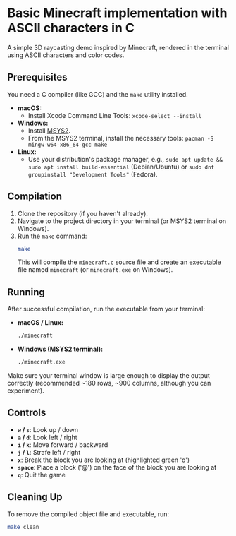 # Basic Minecraft implementation with ASCII characters in C

A simple 3D raycasting demo inspired by Minecraft, rendered in the terminal using ASCII characters and color codes.

## Prerequisites

You need a C compiler (like GCC) and the `make` utility installed.

*   **macOS:**
    *   Install Xcode Command Line Tools: `xcode-select --install`
*   **Windows:**
    *   Install [MSYS2](https://www.msys2.org/).
    *   From the MSYS2 terminal, install the necessary tools: `pacman -S mingw-w64-x86_64-gcc make`
*   **Linux:**
    *   Use your distribution's package manager, e.g., `sudo apt update && sudo apt install build-essential` (Debian/Ubuntu) or `sudo dnf groupinstall "Development Tools"` (Fedora).

## Compilation

1.  Clone the repository (if you haven't already).
2.  Navigate to the project directory in your terminal (or MSYS2 terminal on Windows).
3.  Run the `make` command:
    ```bash
    make
    ```
    This will compile the `minecraft.c` source file and create an executable file named `minecraft` (or `minecraft.exe` on Windows).

## Running

After successful compilation, run the executable from your terminal:

*   **macOS / Linux:**
    ```bash
    ./minecraft
    ```
*   **Windows (MSYS2 terminal):**
    ```bash
    ./minecraft.exe
    ```

Make sure your terminal window is large enough to display the output correctly (recommended ~180 rows, ~900 columns, although you can experiment).

## Controls

*   **`w` / `s`**: Look up / down
*   **`a` / `d`**: Look left / right
*   **`i` / `k`**: Move forward / backward
*   **`j` / `l`**: Strafe left / right
*   **`x`**: Break the block you are looking at (highlighted green 'o')
*   **`space`**: Place a block ('@') on the face of the block you are looking at
*   **`q`**: Quit the game

## Cleaning Up

To remove the compiled object file and executable, run:

```bash
make clean
``` 
